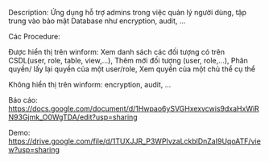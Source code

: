 Description: Ứng dụng hỗ trợ admins trong việc quản lý người dùng, tập trung vào bảo mật Database như encryption, audit, ... 

Các Procedure: 

Được hiển thị trên winform: Xem danh sách các đối tượng có trên CSDL(user, role, table, view,...), Thêm mới đối tượng (user, role,...), Phân quyền/ lấy lại quyền của một user/role, Xem quyền của một chủ thể cụ thể

Không hiển thị trên winform: encryption, audit, ...

Báo cáo: https://docs.google.com/document/d/1Hwpao6ySVGHxexvcwis9dxaHxWiRN93Gjmk_O0WgTDA/edit?usp=sharing 

Demo: https://drive.google.com/file/d/1TUXJJR_P3WPIvzaLckblDnZaI9UqoATF/view?usp=sharing 
